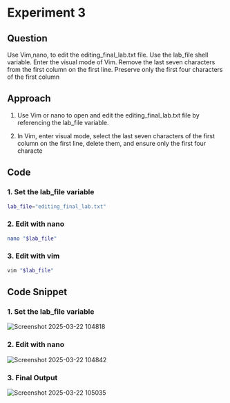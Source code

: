# Experiment 3

## Question
Use Vim,nano, to edit the editing_final_lab.txt file. Use the
lab_file shell variable. Enter the visual mode of Vim. Remove
the last seven characters from the first column on the first
line. Preserve only the first four characters of the first
column

## Approach
1. Use Vim or nano to open and edit the editing_final_lab.txt file by referencing the lab_file variable.

2. In Vim, enter visual mode, select the last seven characters of the first column on the first line, delete them, and ensure only the first four characte

## Code

### 1. Set the lab_file variable
```bash
lab_file="editing_final_lab.txt"
```

### 2. Edit with nano
```bash
nano "$lab_file"
```

### 3. Edit with vim
```bash
vim "$lab_file"
```

## Code Snippet

### 1. Set the lab_file variable

![Screenshot 2025-03-22 104818](https://github.com/user-attachments/assets/313ede85-ccfd-4994-895f-bcfb45850c4f)

### 2. Edit with nano

![Screenshot 2025-03-22 104842](https://github.com/user-attachments/assets/e2a07908-d41b-497e-a0ef-aa2178d6d467)

### 3. Final Output

![Screenshot 2025-03-22 105035](https://github.com/user-attachments/assets/511b0d36-e149-42ca-adae-aede1504c5d3)
